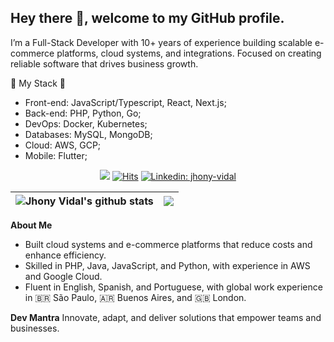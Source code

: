 ## Hey there 👋, welcome to my GitHub profile.

I’m a Full-Stack Developer with 10+ years of experience building scalable e-commerce platforms, cloud systems, and integrations. Focused on creating reliable software that drives business growth.

🔨 My Stack 🔨

- Front-end: JavaScript/Typescript, React, Next.js;
- Back-end: PHP, Python, Go;
- DevOps: Docker, Kubernetes;
- Databases: MySQL, MongoDB;
- Cloud: AWS, GCP;
- Mobile: Flutter;

<div align="center" width="50">

![](https://komarev.com/ghpvc/?username=mrjhonyvidalD&style=flat&color=orange&label=PROFILE+VIEWS)
[![Hits](https://hits.seeyoufarm.com/api/count/incr/badge.svg?url=https%3A%2F%2Fgithub.com%2Fmrjhonyvidal&count_bg=%2379C83D&title_bg=%23555555&icon=mediafire.svg&icon_color=%23E7E7E7&title=HITS&edge_flat=false)](https://hits.seeyoufarm.com)
[![Linkedin: jhony-vidal](https://img.shields.io/badge/-jhonyvidal-blue?style=flat-square&logo=Linkedin&logoColor=white&link=https://www.linkedin.com/in/jhony-vidal/)](https://www.linkedin.com/in/jhony-vidal/)
</div>


| <img align="center" src="https://github-readme-stats.vercel.app/api?username=mrjhonyvidal&show_icons=true&include_all_commits=true&theme=buefy&hide_border=true" alt="Jhony Vidal's github stats" /> | <img align="center" src="https://github-readme-stats.vercel.app/api/top-langs/?username=mrjhonyvidal&layout=compact&theme=buefy&hide_border=true" /> |
| ------------- | ------------- |

**About Me**

- Built cloud systems and e-commerce platforms that reduce costs and enhance efficiency.
- Skilled in PHP, Java, JavaScript, and Python, with experience in AWS and Google Cloud.
- Fluent in English, Spanish, and Portuguese, with global work experience in 🇧🇷 São Paulo, 🇦🇷 Buenos Aires, and 🇬🇧 London.

**Dev Mantra**
Innovate, adapt, and deliver solutions that empower teams and businesses.
